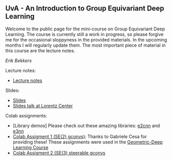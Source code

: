 

## UvA - An Introduction to Group Equivariant Deep Learning

Welcome to the public page for the mini-course on Group Equivariant Deep Learning. The course is currently still a work in progress, so please forgive me for the occasional sloppyness in the provided materials. In the upcoming months I will regularly update them. The most important piece of material in this course are the lecture notes. 

*Erik Bekkers*

Lecture notes:
* [Lecture notes](GroupConvLectureNotes.pdf)

Slides:
* [Slides](GEDL_slides.pdf)  
* [Slides talk at Lorentz Center](2021-10-16-Lorentz-Center.pdf)

Colab assignments:
* [Library demos] Please check out these amazing libraries: [e2cnn](https://github.com/QUVA-Lab/e2cnn) and [e3nn](https://e3nn.org)
* [Colab Assigment 1 (SE(2) gconvs)](https://colab.research.google.com/drive/1DfUuk-NZtW5d0toMnL752dYEMSVuNWgM?usp=sharing): Thanks to Gabriele Cesa for providing these! These assignments were used in the [Geometric-Deep Learning Course](https://geometricdeeplearning.com/lectures/)  
* [Colab Assigment 2 (SE(3) steerable gconvs](https://colab.research.google.com/drive/1ZtV6_U6lt7URvTHC71SwbUNCiEfK6aD1?usp=sharing)

